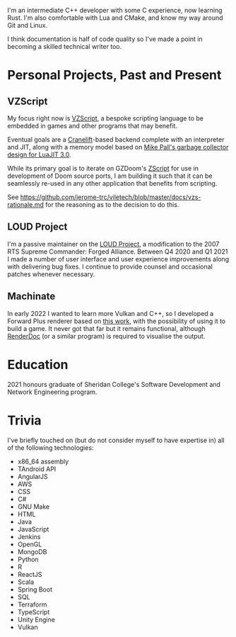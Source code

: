 I'm an intermediate C++ developer with some C experience, now learning Rust. I'm also comfortable with Lua and CMake, and know my way around Git and Linux.

I think documentation is half of code quality so I've made a point in becoming a skilled technical writer too.

# Personal Projects, Past and Present

## VZScript

My focus right now is [VZScript](https://github.com/jerome-trc/viletech/blob/master/spec/vzs-spec.md), a bespoke scripting language to be embedded in games and other programs that may benefit.

Eventual goals are a [Cranelift](https://github.com/bytecodealliance/wasmtime/tree/main/cranelift)-based backend complete with an interpreter and JIT, along with a memory model based on [Mike Pall's garbage collector design for LuaJIT 3.0](https://web.archive.org/web/20220826233802/http://wiki.luajit.org/New-Garbage-Collector).

While its primary goal is to iterate on GZDoom's [ZScript](https://zdoom.org/wiki/ZScript) for use in development of Doom source ports, I am building it such that it can be seamlessly re-used in any other application that benefits from scripting.

See https://github.com/jerome-trc/viletech/blob/master/docs/vzs-rationale.md for the reasoning as to the decision to do this.

## LOUD Project

I'm a passive maintainer on the [LOUD Project](https://github.com/LOUD-Project/Git-LOUD), a modification to the 2007 RTS Supreme Commander: Forged Alliance. Between Q4 2020 and Q1 2021 I made a number of user interface and user experience improvements along with delivering bug fixes. I continue to provide counsel and occasional patches whenever necessary.

## Machinate

In early 2022 I wanted to learn more Vulkan and C++, so I developed a Forward Plus renderer based on [this work](https://github.com/WindyDarian/Vulkan-Forward-Plus-Renderer), with the possibility of using it to build a game. It never got that far but it remains functional, although [RenderDoc](https://renderdoc.org/) (or a similar program) is required to visualise the output.

# Education

2021 honours graduate of Sheridan College's Software Development and Network Engineering program.

# Trivia

I've briefly touched on (but do not consider myself to have expertise in) all of the following technologies:
- x86_64 assembly
- TAndroid API
- AngularJS
- AWS
- CSS
- C#
- GNU Make
- HTML
- Java
- JavaScript
- Jenkins
- OpenGL
- MongoDB
- Python
- R
- ReactJS
- Scala
- Spring Boot
- SQL
- Terraform
- TypeScript
- Unity Engine
- Vulkan
